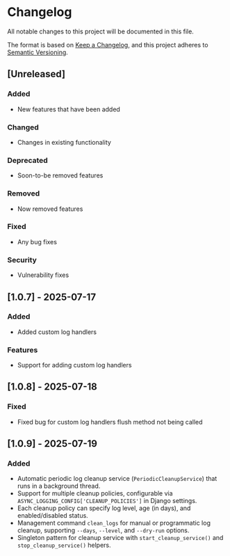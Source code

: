 # Changelog

All notable changes to this project will be documented in this file.

The format is based on [Keep a Changelog](https://keepachangelog.com/en/1.0.0/),
and this project adheres to [Semantic Versioning](https://semver.org/spec/v2.0.0.html).

## [Unreleased]

### Added
- New features that have been added

### Changed
- Changes in existing functionality

### Deprecated
- Soon-to-be removed features

### Removed
- Now removed features

### Fixed
- Any bug fixes

### Security
- Vulnerability fixes

## [1.0.7] - 2025-07-17

### Added
- Added custom log handlers

### Features
- Support for adding custom log handlers

## [1.0.8] - 2025-07-18

### Fixed
- Fixed bug for custom log handlers flush method not being called


## [1.0.9] - 2025-07-19
### Added
- Automatic periodic log cleanup service (`PeriodicCleanupService`) that runs in a background thread.
- Support for multiple cleanup policies, configurable via `ASYNC_LOGGING_CONFIG['CLEANUP_POLICIES']` in Django settings.
- Each cleanup policy can specify log level, age (in days), and enabled/disabled status.
- Management command `clean_logs` for manual or programmatic log cleanup, supporting `--days`, `--level`, and `--dry-run` options.
- Singleton pattern for cleanup service with `start_cleanup_service()` and `stop_cleanup_service()` helpers.
